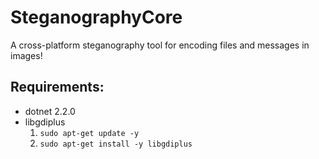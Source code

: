 # SteganographyCore
A cross-platform steganography tool for encoding files and messages in images!

## Requirements:
* dotnet 2.2.0
* libgdiplus
  1. `sudo apt-get update -y`
  2. `sudo apt-get install -y libgdiplus`
